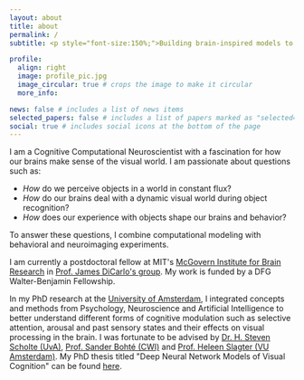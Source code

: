 ```yaml
---
layout: about
title: about
permalink: /
subtitle: <p style="font-size:150%;">Building brain-inspired models to understand visual cognition.</p>

profile:
  align: right
  image: profile_pic.jpg
  image_circular: true # crops the image to make it circular
  more_info: 

news: false # includes a list of news items
selected_papers: false # includes a list of papers marked as "selected={true}"
social: true # includes social icons at the bottom of the page
---
```


I am a Cognitive Computational Neuroscientist with a fascination for how our brains make sense of the visual world. 
I am passionate about questions such as: 
- *How* do we perceive objects in a world in constant flux? 
- *How* do our brains deal with a dynamic visual world during object recognition? 
- *How* does our experience with objects shape our brains and behavior?

To answer these questions, I combine computational modeling with behavioral and neuroimaging experiments.

I am currently a postdoctoral fellow at MIT's [McGovern Institute for Brain Research](https://mcgovern.mit.edu/) in [Prof. James DiCarlo's group](https://dicarlolab.mit.edu/).
My work is funded by a DFG Walter-Benjamin Fellowship.

In my PhD research at the [University of Amsterdam](https://psyres.uva.nl/content/research-groups/programme-group-brain-and-cognition/programme-group-brain-and-cognition.html), I integrated concepts and methods from Psychology, Neuroscience and Artificial Intelligence to better understand different forms of cognitive modulation such as selective attention, arousal and past sensory states and their effects on visual processing in the brain. I was fortunate to be advised by [Dr. H. Steven Scholte (UvA)](https://www.uva.nl/en/profile/s/c/h.s.scholte/h.s.scholte.html), [Prof. Sander Bohté (CWI)](https://homepages.cwi.nl/~sbohte/) and [Prof. Heleen Slagter (VU Amsterdam)](https://www.heleenslagter.com/). My PhD thesis titled "Deep Neural Network Models of Visual Cognition" can be found [here](https://dare.uva.nl/search?identifier=4f39681f-920d-4334-9bcf-f5d2b6ec1322).

